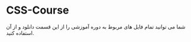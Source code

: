 # CSS-Course

شما می توانید تمام فایل های مربوط به دوره آموزشی را از این قسمت دانلود و از آن استفاده کنید.
